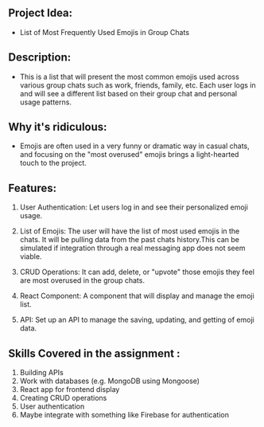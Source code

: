 ## Project Idea: 
- List of Most Frequently Used Emojis in Group Chats

## Description:
- This is a list that will present the most common emojis used across various group chats such as work, friends, family, etc. Each user logs in and will see a different list based on their group chat and personal usage patterns.

## Why it's ridiculous:
- Emojis are often used in a very funny or dramatic way in casual chats, and focusing on the "most overused" emojis brings a light-hearted touch to the project.

## Features: 
1) User Authentication: Let users log in and see their personalized emoji usage.

2) List of Emojis: The user will have the list of most used emojis in the chats. It will be pulling data from the past chats history.This can be simulated if integration through a real messaging app does not seem viable.

3) CRUD Operations: It can add, delete, or "upvote" those emojis they feel are most overused in the group chats.

4) React Component: A component that will display and manage the emoji list.

5) API: Set up an API to manage the saving, updating, and getting of emoji data.

## Skills Covered in the assignment :
1) Building APIs
2) Work with databases (e.g. MongoDB using Mongoose)
3) React app for frontend display
4) Creating CRUD operations
5) User authentication
6) Maybe integrate with something like Firebase for authentication